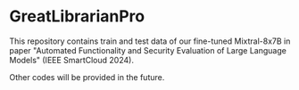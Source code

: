 # GreatLibrarianPro

This repository contains train and test data of our fine-tuned Mixtral-8x7B in paper "Automated Functionality and Security Evaluation of Large Language Models" (IEEE SmartCloud 2024).

Other codes will be provided in the future.